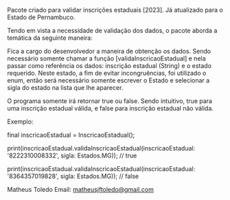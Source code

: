 Pacote criado para validar inscrições estaduais [2023]. Já atualizado para o Estado de Pernambuco.

Tendo em vista a necessidade de validação dos dados, o pacote aborda a temática da seguinte maneira:

Fica a cargo do desenvolvedor a maneira de obtenção os dados. Sendo necessário somente chamar a função [validaInscricaoEstadual] e nela passar como referência os dados: inscrição estadual (String) e o estado requerido. Neste estado, a fim de evitar incongruências, foi utilizado o enum, então será necessário somente escrever o Estado e selecionar a sigla do estado na lista que lhe aparecer.

O programa somente irá retornar true ou false. Sendo intuitivo, true para uma inscrição estadual válida, e false para inscrição estadual não válida.

Exemplo:

final inscricaoEstadual = InscricaoEstadual();

print(inscricaoEstadual.validaInscricaoEstadual(inscricaoEstadual: '8222310008332', sigla: Estados.MG));
// true

print(inscricaoEstadual.validaInscricaoEstadual(inscricaoEstadual: '8364357019828', sigla: Estados.MG));
// false


Matheus Toledo
Email: matheusjftoledo@gmail.com